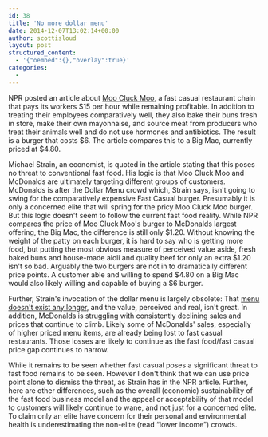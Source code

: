 ```yaml
---
id: 38
title: 'No more dollar menu'
date: 2014-12-07T13:02:14+00:00
author: scottisloud
layout: post
structured_content:
  - '{"oembed":{},"overlay":true}'
categories:
  - 
---
```

NPR posted an article about [Moo Cluck Moo](http://www.npr.org/blogs/thesalt/2014/12/04/368442087/a-burger-joint-pays-15-an-hour-and-yes-its-making-money?utm_medium=RSS&utm_campaign=thesalt), a fast casual restaurant chain that pays its workers $15 per hour while remaining profitable. In addition to treating their employees comparatively well, they also bake their buns fresh in store, make their own mayonnaise, and source meat from producers who treat their animals well and do not use hormones and antibiotics. The result is a burger that costs $6. The article compares this to a Big Mac, currently priced at $4.80.

Michael Strain, an economist, is quoted in the article stating that this poses no threat to conventional fast food. His logic is that Moo Cluck Moo and McDonalds are ultimately targeting different groups of customers. McDonalds is after the Dollar Menu crowd which, Strain says, isn't going to swing for the comparatively expensive Fast Casual burger. Presumably it is only a concerned elite that will spring for the pricy Moo Cluck Moo burger. But this logic doesn't seem to follow the current fast food reality. While NPR compares the price of Moo Cluck Moo's burger to McDonalds largest offering, the Big Mac, the difference is still only $1.20. Without knowing the weight of the patty on each burger, it is hard to say who is getting more food, but putting the most obvious measure of perceived value aside, fresh baked buns and house-made aioli and quality beef for only an extra $1.20 isn't so bad. Arguably the two burgers are not in to dramatically different price points. A customer able and willing to spend $4.80 on a Big Mac would also likely willing and capable of buying a $6 burger.

Further, Strain's invocation of the dollar menu is largely obsolete: That [menu doesn't exist any longer](http://articles.chicagotribune.com/2013-08-11/business/ct-biz-0811-mcdonalds-stratton-20130811_1_dollar-menu-jeff-stratton-u-s-same-store-sales), and the value, perceived and real, isn't great. In addition, McDonalds is struggling with consistently declining sales and prices that continue to climb. Likely some of McDonalds' sales, especially of higher priced menu items, are already being lost to fast casual restaurants. Those losses are likely to continue as the fast food/fast casual price gap continues to narrow.

While it remains to be seen whether fast casual poses a significant threat to fast food remains to be seen. However I don't think that we can use price point alone to dismiss the threat, as Strain has in the NPR article. Further, here are other differences, such as the overall (economic) sustainability of the fast food business model and the appeal or acceptability of that model to customers will likely continue to wane, and not just for a concerned elite. To claim only an elite have concern for their personal and environmental health is underestimating the non-elite (read &#8220;lower income&#8221;) crowds.

